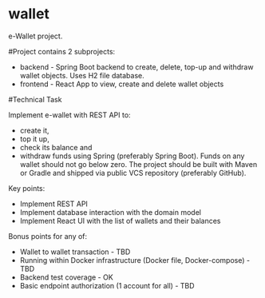 # wallet
e-Wallet project. 

#Project contains 2 subprojects:
* backend - Spring Boot backend to create, delete, top-up and withdraw wallet objects. Uses H2 file database.
* frontend - React App to view, create and delete wallet objects

#Technical Task

Implement e-wallet with REST API to:
- create it,
- top it up,
- check its balance and
- withdraw funds
using Spring (preferably Spring Boot).
Funds on any wallet should not go below zero.
The project should be built with Maven or Gradle and shipped via public
VCS repository (preferably GitHub).

Key points:
- Implement REST API
- Implement database interaction with the domain model
- Implement React UI with the list of wallets and their balances

Bonus points for any of:
- Wallet to wallet transaction - TBD
- Running within Docker infrastructure (Docker file, Docker-compose) - TBD
- Backend test coverage - OK
- Basic endpoint authorization (1 account for all) - TBD
